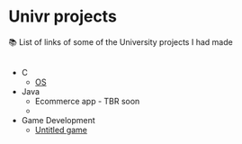 # Univr projects
📚 List of links of some of the University projects I had made
<br /><br />


- C
  - [OS](https://github.com/zk-g/Progetto_sistemi_operativi)
- Java
  - Ecommerce app - TBR soon
  - 
- Game Development
  - [Untitled game]()

